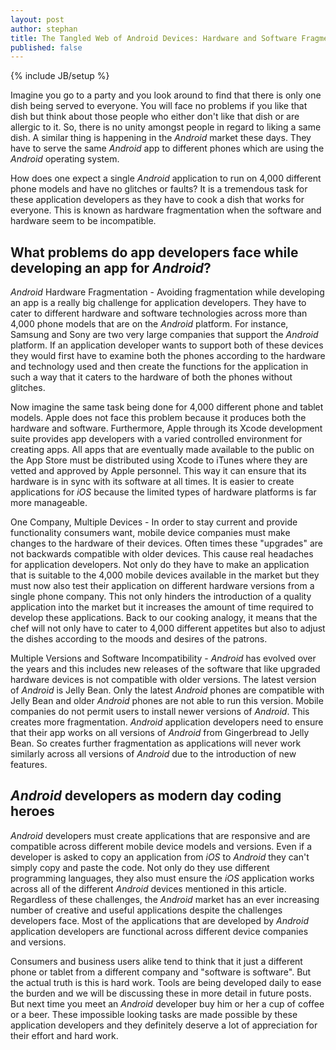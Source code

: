 ```yaml
---
layout: post
author: stephan
title: The Tangled Web of Android Devices: Hardware and Software Fragmentation
published: false
---
```

{% include JB/setup %}

Imagine you go to a party and you look around to find that there is only one dish being served to everyone. You will face no problems if you like that dish but think about those people who either don't like that dish or are allergic to it. So, there is no unity amongst people in regard to liking a same dish. A similar thing is happening in the *Android* market these days. They have to serve the same *Android* app to different phones which are using the *Android* operating system.

How does one expect a single *Android* application to run on 4,000 different phone models and have no glitches or faults? It is a tremendous task for these application developers as they have to cook a dish that works for everyone. This is known as hardware fragmentation when the software and hardware seem to be incompatible.

## What problems do app developers face while developing an app for *Android*?

*Android* Hardware Fragmentation - Avoiding fragmentation while developing an app is a really big challenge for application developers. They have to cater to different hardware and software technologies across more than 4,000 phone models that are on the *Android* platform. For instance, Samsung and Sony are two very large companies that support the *Android* platform. If an application developer wants to support both of these devices they would first have to examine both the phones according to the hardware and technology used and then create the functions for the application in such a way that it caters to the hardware of both the phones without glitches. 

Now imagine the same task being done for 4,000 different phone and tablet models. Apple does not face this problem because it produces both the hardware and software. Furthermore, Apple through its Xcode development suite provides app developers with a varied controlled environment for creating apps. All apps that are eventually made available to the public on the App Store must be distributed using Xcode to iTunes where they are vetted and approved by Apple personnel. This way it can ensure that its hardware is in sync with its software at all times. It is easier to create applications for *iOS* because the limited types of hardware platforms is far more manageable.

One Company, Multiple Devices - In order to stay current and provide functionality consumers want, mobile device companies must make changes to the hardware of their devices. Often times these "upgrades" are not backwards compatible with older devices. This cause real headaches for application developers. Not only do they have to make an application that is suitable to the 4,000 mobile devices available in the market but they must now also test their application on different hardware versions from a single phone company. This not only hinders the introduction of a quality application into the market but it increases the amount of time required to develop these applications. Back to our cooking analogy, it means that the chef will not only have to cater to 4,000 different appetites but also to adjust the dishes according to the moods and desires of the patrons.

Multiple Versions and Software Incompatibility - *Android* has evolved over the years and this includes new releases of the software that like upgraded hardware devices is not compatible with older versions. The latest version of *Android* is Jelly Bean. Only the latest *Android* phones are compatible with Jelly Bean and older *Android* phones are not able to run this version. Mobile companies do not permit users to install newer versions of *Android*. This creates more fragmentation. *Android* application developers need to ensure that their app works on all versions of *Android* from Gingerbread to Jelly Bean. So creates further fragmentation as applications will never work similarly across all versions of *Android* due to the introduction of new features.

## *Android* developers as modern day coding heroes

*Android* developers must create applications that are responsive and are compatible across different mobile device models and versions. Even if a developer is asked to copy an application from *iOS* to *Android* they can't simply copy and paste the code. Not only do they use different programming languages, they also must ensure the *iOS* application works across all of the different *Android* devices mentioned in this article. Regardless of these challenges, the *Android* market has an ever increasing number of creative and useful applications despite the challenges developers face. Most of the applications that are developed by *Android* application developers are functional across different device companies and versions.

Consumers and business users alike tend to think that it just a different phone or tablet from a different company and "software is software". But the actual truth is this is hard work. Tools are being developed daily to ease the burden and we will be discussing these in more detail in future posts. But next time you meet an *Android* developer buy him or her a cup of coffee or a beer. These impossible looking tasks are made possible by these application developers and they definitely deserve a lot of appreciation for their effort and hard work.